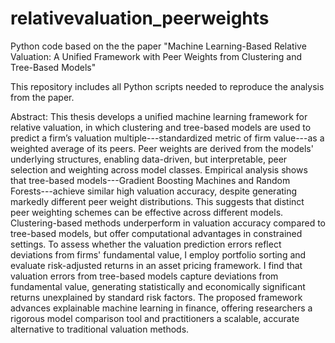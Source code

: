 # relativevaluation_peerweights
Python code based on the the paper "Machine Learning-Based Relative Valuation: A Unified Framework with Peer Weights from Clustering and Tree-Based Models"

This repository includes all Python scripts needed to reproduce the analysis from the paper.

Abstract:
This thesis develops a unified machine learning framework for relative valuation, in which clustering and tree-based models are used to predict a firm’s valuation multiple---standardized metric of firm value---as a weighted average of its peers. Peer weights are derived from the models' underlying structures, enabling data-driven, but interpretable, peer selection and weighting across model classes. Empirical analysis shows that tree-based models---Gradient Boosting Machines and Random Forests---achieve similar high valuation accuracy, despite generating markedly different peer weight distributions. This suggests that distinct peer weighting schemes can be effective across different models. Clustering-based methods underperform in valuation accuracy compared to tree-based models, but offer computational advantages in constrained settings. To assess whether the valuation prediction errors reflect deviations from firms' fundamental value, I employ portfolio sorting and evaluate risk-adjusted returns in an asset pricing framework. I find that valuation errors from tree-based models capture deviations from fundamental value, generating statistically and economically significant returns unexplained by standard risk factors. The proposed framework advances explainable machine learning in finance, offering researchers a rigorous model comparison tool and practitioners a scalable, accurate alternative to traditional valuation methods.
